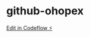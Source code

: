 # github-ohopex

[Edit in Codeflow ⚡️](https://stackblitz.com/~/github.com/GATMgarrett/github-ohopex)
